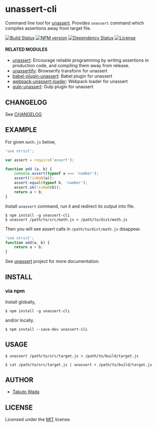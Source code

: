 unassert-cli
================================

Command line tool for [unassert](https://github.com/twada/unassert). Provides `unassert` command which compiles assertions away from target file.

[![Build Status][travis-image]][travis-url]
[![NPM version][npm-image]][npm-url]
[![Dependency Status][depstat-image]][depstat-url]
[![License][license-image]][license-url]


#### RELATED MODULES

- [unassert](https://github.com/twada/unassert): Encourage reliable programming by writing assertions in production code, and compiling them away from release.
- [unassertify](https://github.com/twada/unassertify): Browserify transform for unassert
- [babel-plugin-unassert](https://github.com/twada/babel-plugin-unassert): Babel plugin for unassert
- [webpack-unassert-loader](https://github.com/zoncoen/webpack-unassert-loader): Webpack loader for unassert
- [gulp-unassert](https://github.com/twada/gulp-unassert): Gulp plugin for unassert


CHANGELOG
---------------------------------------
See [CHANGELOG](https://github.com/twada/unassert-cli/blob/master/CHANGELOG.md)


EXAMPLE
---------------------------------------

For given `math.js` below,

```javascript
'use strict';

var assert = require('assert');

function add (a, b) {
    console.assert(typeof a === 'number');
    assert(!isNaN(a));
    assert.equal(typeof b, 'number');
    assert.ok(!isNaN(b));
    return a + b;
}
```

Install `unassert` command, run it and redirect its output into file.

```
$ npm install -g unassert-cli
$ unassert /path/to/src/math.js > /path/to/dist/math.js
```

Then you will see assert calls in `/path/to/dist/math.js` disappear.

```javascript
'use strict';
function add(a, b) {
    return a + b;
}
```

See [unassert](https://github.com/twada/unassert) project for more documentation.


INSTALL
---------------------------------------

### via npm

Install globally,

    $ npm install -g unassert-cli

and/or locally.

    $ npm install --save-dev unassert-cli


USAGE
---------------------------------------

```
$ unassert /path/to/src/target.js > /path/to/build/target.js
```

```
$ cat /path/to/src/target.js | unassert > /path/to/build/target.js
```


AUTHOR
---------------------------------------
* [Takuto Wada](https://github.com/twada)


LICENSE
---------------------------------------
Licensed under the [MIT](http://twada.mit-license.org/) license.


[npm-url]: https://npmjs.org/package/unassert-cli
[npm-image]: https://badge.fury.io/js/unassert-cli.svg

[travis-url]: https://travis-ci.org/twada/unassert-cli
[travis-image]: https://secure.travis-ci.org/twada/unassert-cli.svg?branch=master

[depstat-url]: https://gemnasium.com/twada/unassert-cli
[depstat-image]: https://gemnasium.com/twada/unassert-cli.svg

[license-url]: http://twada.mit-license.org/
[license-image]: https://img.shields.io/badge/license-MIT-brightgreen.svg

